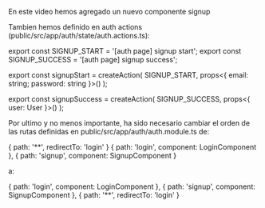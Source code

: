 En este video hemos agregado un nuevo componente signup

Tambien hemos definido en auth actions (public/src/app/auth/state/auth.actions.ts):

export const SIGNUP_START = '[auth page] signup start';
export const SIGNUP_SUCCESS = '[auth page] signup success';

export const signupStart = createAction(
  SIGNUP_START,
  props<{ email: string; password: string }>()
);

export const signupSuccess = createAction(
  SIGNUP_SUCCESS,
  props<{ user: User }>()
);

Por ultimo y no menos importante, ha sido necesario cambiar el orden de las rutas definidas en public/src/app/auth/auth.module.ts
de:

{ path: '**', redirectTo: 'login' }
{ path: 'login', component: LoginComponent },
{ path: 'signup', component: SignupComponent }

a:

{ path: 'login', component: LoginComponent },
{ path: 'signup', component: SignupComponent },
{ path: '**', redirectTo: 'login' }